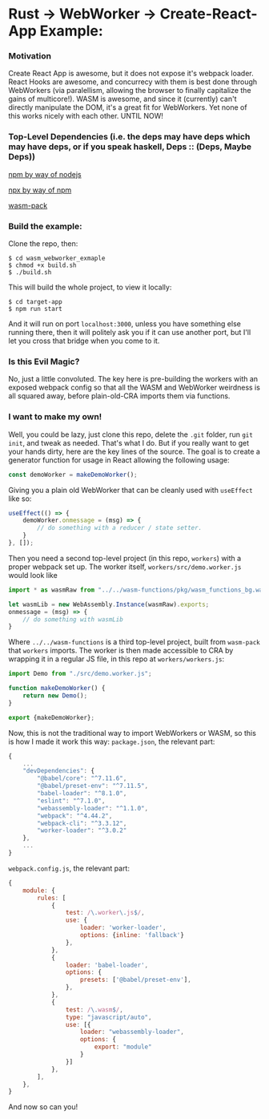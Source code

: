 # Rust -> WebWorker -> Create-React-App Example:

### Motivation
Create React App is awesome, but it does not expose it's webpack loader. React Hooks are awesome, and concurrecy with them is best done through WebWorkers (via paralellism, allowing the browser to finally capitalize the gains of multicore!). WASM is awesome, and since it (currently) can't directly manipulate the DOM, it's a great fit for WebWorkers. Yet none of this works nicely with each other. UNTIL NOW!

### Top-Level Dependencies (i.e. the deps may have deps which may have deps, or if you speak haskell, Deps :: (Deps, Maybe Deps))

[npm by way of nodejs](https://nodejs.org/en/)

[npx by way of npm](https://www.npmjs.com/package/npx)

[wasm-pack](https://rustwasm.github.io/wasm-pack/installer/)

### Build the example:
Clone the repo, then:
```
$ cd wasm_webworker_exmaple
$ chmod +x build.sh
$ ./build.sh
```
This will build the whole project, to view it locally:
```
$ cd target-app
$ npm run start
```
And it will run on port `localhost:3000`, unless you have something else running there, then it will politely ask you if it can use another port, but I'll let you cross that bridge when you come to it.

### Is this Evil Magic?
No, just a little convoluted. The key here is pre-building the workers with an exposed webpack config so that all the WASM and WebWorker weirdness is all squared away, before plain-old-CRA imports them via functions.

### I want to make my own!
Well, you could be lazy, just clone this repo, delete the `.git` folder, run `git init`, and tweak as needed. That's what I do. But if you really want to get your hands dirty, here are the key lines of the source. The goal is to create a generator function for usage in React allowing the following usage:
```javascript
const demoWorker = makeDemoWorker();
```
Giving you a plain old WebWorker that can be cleanly used with `useEffect` like so:
```javascript
useEffect(() => {
    demoWorker.onmessage = (msg) => {
        // do something with a reducer / state setter.
    }
}, []);
```
Then you need a second top-level project (in this repo, `workers`) with a proper webpack set up. The worker itself, `workers/src/demo.worker.js` would look like
```javascript
import * as wasmRaw from "../../wasm-functions/pkg/wasm_functions_bg.wasm";

let wasmLib = new WebAssembly.Instance(wasmRaw).exports;
onmessage = (msg) => {
    // do something with wasmLib
}
```
Where `../../wasm-functions` is a third top-level project, built from `wasm-pack` that `workers` imports. The worker is then made accessible to CRA by wrapping it in a regular JS file, in this repo at `workers/workers.js`:
```javascript
import Demo from "./src/demo.worker.js";

function makeDemoWorker() {
    return new Demo();
}

export {makeDemoWorker};
```
Now, this is not the traditional way to import WebWorkers or WASM, so this is how I made it work this way:
`package.json`, the relevant part:
```javascript
{
    ...
    "devDependencies": {
        "@babel/core": "^7.11.6",
        "@babel/preset-env": "^7.11.5",
        "babel-loader": "^8.1.0",
        "eslint": "^7.1.0",
        "webassembly-loader": "^1.1.0",
        "webpack": "^4.44.2",
        "webpack-cli": "^3.3.12",
        "worker-loader": "^3.0.2"
    },
    ...
}
```
`webpack.config.js`, the relevant part:
```javascript
{
    module: {
        rules: [
            {
                test: /\.worker\.js$/,
                use: { 
                    loader: 'worker-loader',
                    options: {inline: 'fallback'}
                },
            },
            {
                loader: 'babel-loader',
                options: {
                    presets: ['@babel/preset-env'],
                },
            },
            {
                test: /\.wasm$/,
                type: "javascript/auto",
                use: [{
                    loader: "webassembly-loader",
                    options: {
                        export: "module"
                    }
                }]
            },
        ],
    },
}
```

And now so can you!